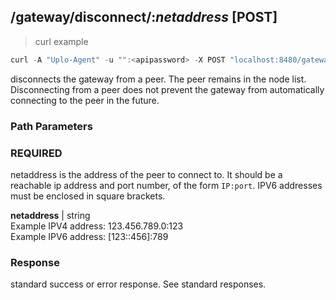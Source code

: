 ## /gateway/disconnect/:*netaddress* [POST]
> curl example

```go
curl -A "Uplo-Agent" -u "":<apipassword> -X POST "localhost:8480/gateway/disconnect/123.456.789.0:8481"
```

disconnects the gateway from a peer. The peer remains in the node list.
Disconnecting from a peer does not prevent the gateway from automatically
connecting to the peer in the future.

### Path Parameters
### REQUIRED
netaddress is the address of the peer to connect to. It should be a reachable ip
address and port number, of the form `IP:port`. IPV6 addresses must be enclosed
in square brackets.

**netaddress** | string  
Example IPV4 address: 123.456.789.0:123  
Example IPV6 address: [123::456]:789

### Response
standard success or error response. See standard responses.